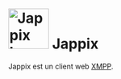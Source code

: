 # <img src="/images/jappix_logo.png" height="80px" alt="Jappix logo"> Jappix

Jappix est un client web [XMPP](/XMPP).
